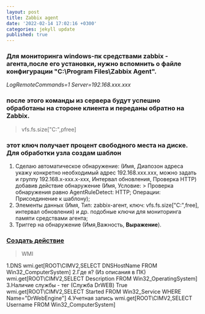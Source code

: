 ```yaml
---
layout: post
title: Zabbix agent
date: '2022-02-14 17:02:16 +0300'
categories: jekyll update
published: true
---
```

### Для мониторинга windows-пк средствами zabbix - агента,после его установки, нужно вспомнить о файле конфигурации "C:\Program Files\Zabbix Agent".
_LogRemoteCommands=1
Server=192.168.xxx.xxx_
### после этого команды из сервера будут успешно обработаны на стороне клиента и переданы обратно на Zabbix.
> vfs.fs.size["C:",pfree]  
### этот ключ получает процент свободного места на диске. Для обработки узла создам шаблон
1. Сделаю автоматическое обнаружение: (Имя, Диапозон адреса укажу конкретно необходимый адрес 192.168.xxx.xxx, можно задать и группу 192.168.x-xxx.x-xxx, Интервал обновления, Проверка HTTP) добавив действие обнаружение (Имя, Условие: > Проверка обнаружения равно AgentRuleDetect: HTTP; Операции: Присоединение к шаблону);
2. Элементы данных (Имя, Тип: zabbix-агент, ключ: vfs.fs.size["C:",free], интервал обновления) и др. подобные ключи для мониторинга памяти средствами агента;
3. Триггер на обнаружение (Имя,Важность, **Выражение**).

### [Создать дейcтвие](https://www.zabbix.com/documentation/current/ru/manual/config/notifications/action)

> WMI
 
1.DNS
wmi.get[ROOT\CIMV2,SELECT DNSHostName FROM Win32_ComputerSystem]
2.Где я? (Из описания в ПК)
wmi.get[ROOT\CIMV2,SELECT Description FROM Win32_OperatingSystem]
3.Наличие службы - тег (Служба DrWEB) True
wmi.get[ROOT\CIMV2,SELECT Started FROM Win32_Service WHERE Name="DrWebEngine"]
4.Учетная запись
wmi.get[ROOT\CIMV2,SELECT Username FROM Win32_ComputerSystem]    

